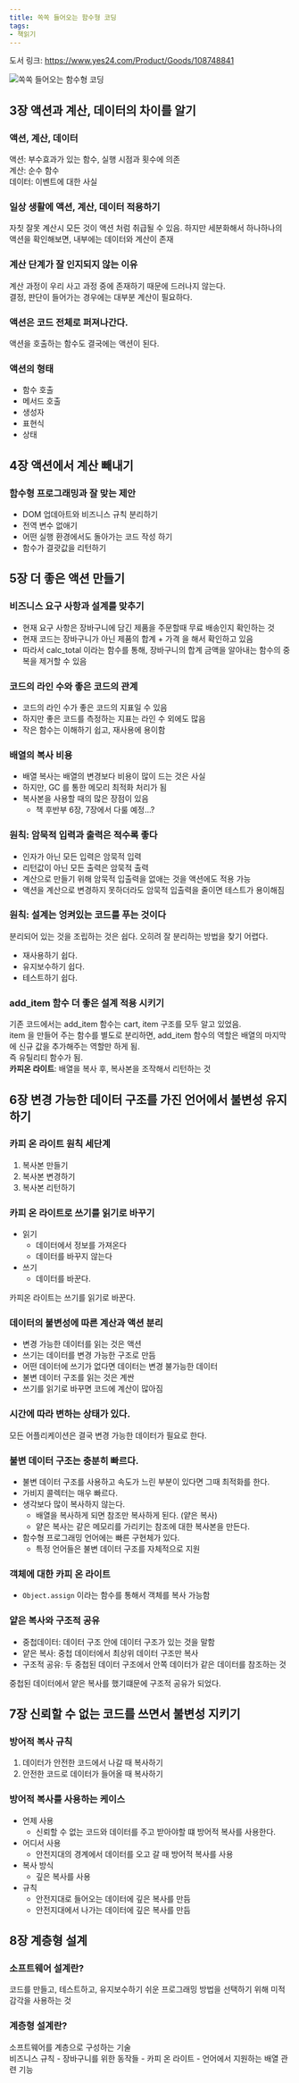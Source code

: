 ```yaml
---
title: 쏙쏙 들어오는 함수형 코딩
tags: 
- 책읽기
---
```

도서 링크: https://www.yes24.com/Product/Goods/108748841 

![쏙쏙 들어오는 함수형 코딩](https://image.yes24.com/goods/108748841/XL)


## 3장 액션과 계산, 데이터의 차이를 알기

### 액션, 계산, 데이터  
액션: 부수효과가 있는 함수, 실행 시점과 횟수에 의존  
계산: 순수 함수  
데이터: 이벤트에 대한 사실  

### 일상 생활에 액션, 계산, 데이터 적용하기  
자칫 잘못 계산시 모든 것이 액션 처럼 취급될 수 있음. 하지만 세분화해서 하나하나의 액션을 확인해보면, 내부에는 데이터와 계산이 존재

### 계산 단계가 잘 인지되지 않는 이유
계산 과정이 우리 사고 과정 중에 존재하기 때문에 드러나지 않는다.  
결정, 판단이 들어가는 경우에는 대부분 계산이 필요하다.  

### 액션은 코드 전체로 퍼져나간다.
액션을 호출하는 함수도 결국에는 액션이 된다.  

### 액션의 형태  
- 함수 호출  
- 메서드 호출  
- 생성자  
- 표현식  
- 상태  

## 4장 액션에서 계산 빼내기  
### 함수형 프로그래밍과 잘 맞는 제안
- DOM 업데아트와 비즈니스 규칙 분리하기
- 전역 변수 없애기
- 어떤 실행 환경에서도 돌아가는 코드 작성 하기
- 함수가 결괏값을 리턴하기

## 5장 더 좋은 액션 만들기

### 비즈니스 요구 사항과 설계를 맞추기
- 현재 요구 사항은 장바구니에 담긴 제품을 주문할때 무료 배송인지 확인하는 것
- 현재 코드는 장바구니가 아닌 제품의 합계 + 가격 을 해서 확인하고 있음
- 따라서 calc_total 이라는 함수를 통해, 장바구니의 합계 금액을 알아내는 함수의 중복을 제거할 수 있음

### 코드의 라인 수와 좋은 코드의 관계
- 코드의 라인 수가 좋은 코드의 지표일 수 있음
- 하지만 좋은 코드를 측정하는 지표는 라인 수 외에도 많음
- 작은 함수는 이해하기 쉽고, 재사용에 용이함

### 배열의 복사 비용
- 배열 복사는 배열의 변경보다 비용이 많이 드는 것은 사실
- 하지만, GC 를 통한 메모리 최적화 처리가 됨
- 복사본을 사용할 때의 많은 장점이 있음
  - 책 후반부 6장, 7장에서 다룰 예정...?

### 원칙: 암묵적 입력과 출력은 적수록 좋다
- 인자가 아닌 모든 입력은 암묵적 입력
- 리턴값이 아닌 모든 출력은 암묵적 출력
- 계산으로 만들기 위해 암묵적 입출력을 없애는 것을 액션에도 적용 가능
- 액션을 계산으로 변경하지 못하더라도 암묵적 입출력을 줄이면 테스트가 용이해짐

### 원칙: 설계는 엉켜있는 코드를 푸는 것이다
분리되어 있는 것을 조립하는 것은 쉽다. 오히려 잘 분리하는 방법을 찾기 어렵다. 

- 재사용하기 쉽다.
- 유지보수하기 쉽다.
- 테스트하기 쉽다.

### add_item 함수 더 좋은 설계 적용 시키기
기존 코드에서는 add_item 함수는 cart, item 구조를 모두 알고 있었음.  
item 을 만들어 주는 함수를 별도로 분리하면, add_item 함수의 역할은 배열의 마지막에 신규 값을 추가해주는 역할만 하게 됨.  
즉 유틸리티 함수가 됨.  
**카피온 라이트**: 배열을 복사 후, 복사본을 조작해서 리턴하는 것  

## 6장 변경 가능한 데이터 구조를 가진 언어에서 불변성 유지하기

### 카피 온 라이트 원칙 세단계
1. 복사본 만들기 
2. 복사본 변경하기  
3. 복사본 리턴하기 

### 카피 온 라이트로 쓰기를 읽기로 바꾸기
- 읽기
  - 데이터에서 정보를 가져온다
  - 데이터를 바꾸지 않는다
- 쓰기
  - 데이터를 바꾼다.

카피온 라이트는 쓰기를 읽기로 바꾼다.

### 데이터의 불변성에 따른 계산과 액션 분리

- 변경 가능한 데이터를 읽는 것은 액션
- 쓰기는 데이터를 변경 가능한 구조로 만듬
- 어떤 데이터에 쓰기가 없다면 데이터는 변경 불가능한 데이터
- 불변 데이터 구조를 읽는 것은 계싼
- 쓰기를 읽기로 바꾸면 코드에 계산이 많아짐

### 시간에 따라 변하는 상태가 있다.  
모든 어플리케이션은 결국 변경 가능한 데이터가 필요로 한다.  

### 불변 데이터 구조는 충분히 빠르다.  
- 불변 데이터 구조를 사용하고 속도가 느린 부분이 있다면 그때 최적화를 한다.  
- 가비지 콜렉터는 매우 빠르다.  
- 생각보다 많이 복사하지 않는다.
  - 배열을 복사하게 되면 참조만 복사하게 된다. (얕은 복사)
  - 얕은 복사는 같은 메모리를 가리키는 참조에 대한 복사본을 만든다.
- 함수형 프로그래밍 언어에는 빠른 구현체가 있다.
  - 특정 언어들은 불변 데이터 구조를 자체적으로 지원

### 객체에 대한 카피 온 라이트
- `Object.assign` 이라는 함수를 통해서 객체를 복사 가능함

### 얕은 복사와 구조적 공유
- 중첩데이터: 데이터 구조 안에 데이터 구조가 있는 것을 말함
- 얕은 복사: 중첩 데이터에서 최상위 데이터 구조만 복사
- 구조적 공유: 두 중첩된 데이터 구조에서 안쪽 데이터가 같은 데이터를 참조하는 것

중첩된 데이터에서 얕은 복사를 했기떄문에 구조적 공유가 되었다.  

## 7장 신뢰할 수 없는 코드를 쓰면서 불변성 지키기

### 방어적 복사 규칙  
1. 데이터가 안전한 코드에서 나갈 때 복사하기  
2. 안전한 코드로 데이터가 들어올 때 복사하기  

### 방어적 복사를 사용하는 케이스
- 언제 사용
  - 신뢰할 수 없는 코드와 데이터를 주고 받아야할 떄 방어적 복사를 사용한다.  
- 어디서 사용
  - 안전지대의 경계에서 데이터를 오고 갈 때 방어적 복사를 사용
- 복사 방식
  - 깊은 복사를 사용
- 규칙
  - 안전지대로 들어오는 데이터에 깊은 복사를 만듬
  - 안전지대에서 나가는 데이터에 깊은 복사를 만듬

## 8장 계층형 설계

### 소프트웨어 설계란?  
코드를 만들고, 테스트하고, 유지보수하기 쉬운 프로그래밍 방법을 선택하기 위해 미적 감각을 사용하는 것  

### 계층형 설계란?  
소프트웨어를 계층으로 구성하는 기술  
비즈니스 규칙 - 장바구니를 위한 동작들 - 카피 온 라이트 - 언어에서 지원하는 배열 관련 기능








